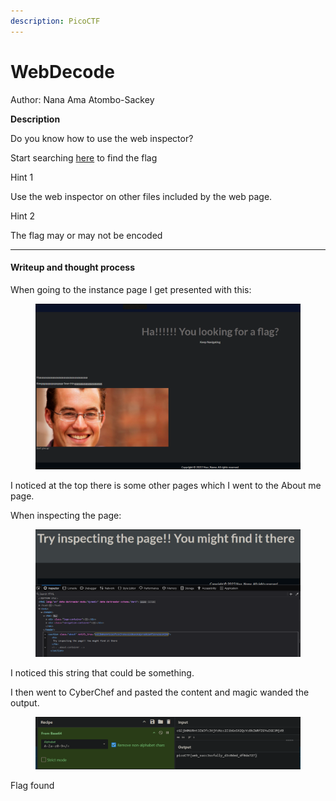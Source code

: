 ```yaml
---
description: PicoCTF
---
```


# WebDecode

Author: Nana Ama Atombo-Sackey

**Description**

Do you know how to use the web inspector?&#x20;

Start searching [here](http://titan.picoctf.net:56100/) to find the flag



Hint 1

Use the web inspector on other files included by the web page.



Hint 2

The flag may or may not be encoded

***

#### Writeup and thought process

When going to the instance page I get presented with this:

<figure><img src="../../../.gitbook/assets/image (1) (1).png" alt=""><figcaption></figcaption></figure>

I noticed at the top there is some other pages which I went to the About me page.

When inspecting the page:

<figure><img src="../../../.gitbook/assets/image (2) (1).png" alt=""><figcaption></figcaption></figure>

I noticed this string that could be something.

I then went to CyberChef and pasted the content and magic wanded the output.

<figure><img src="../../../.gitbook/assets/image (3) (1).png" alt=""><figcaption></figcaption></figure>

Flag found
